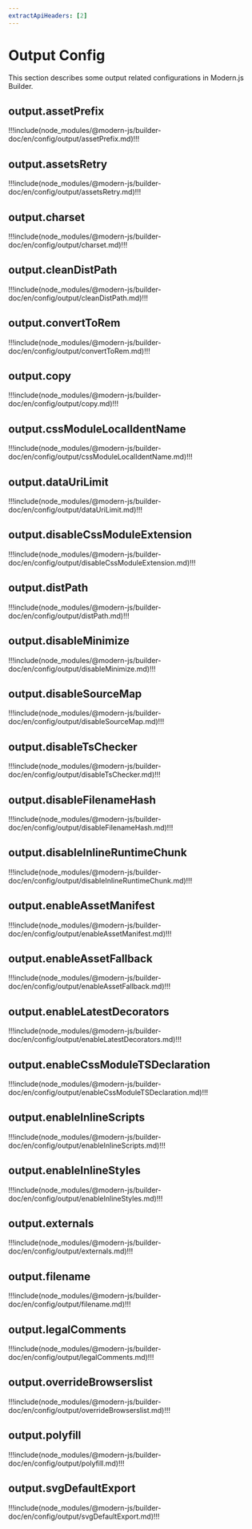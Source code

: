 ```yaml
---
extractApiHeaders: [2]
---
```


# Output Config

This section describes some output related configurations in Modern.js Builder.

## output.assetPrefix

!!!include(node_modules/@modern-js/builder-doc/en/config/output/assetPrefix.md)!!!

## output.assetsRetry

!!!include(node_modules/@modern-js/builder-doc/en/config/output/assetsRetry.md)!!!

## output.charset

!!!include(node_modules/@modern-js/builder-doc/en/config/output/charset.md)!!!

## output.cleanDistPath

!!!include(node_modules/@modern-js/builder-doc/en/config/output/cleanDistPath.md)!!!

## output.convertToRem

!!!include(node_modules/@modern-js/builder-doc/en/config/output/convertToRem.md)!!!

## output.copy

!!!include(node_modules/@modern-js/builder-doc/en/config/output/copy.md)!!!

## output.cssModuleLocalIdentName

!!!include(node_modules/@modern-js/builder-doc/en/config/output/cssModuleLocalIdentName.md)!!!

## output.dataUriLimit

!!!include(node_modules/@modern-js/builder-doc/en/config/output/dataUriLimit.md)!!!

## output.disableCssModuleExtension

!!!include(node_modules/@modern-js/builder-doc/en/config/output/disableCssModuleExtension.md)!!!

## output.distPath

!!!include(node_modules/@modern-js/builder-doc/en/config/output/distPath.md)!!!

## output.disableMinimize

!!!include(node_modules/@modern-js/builder-doc/en/config/output/disableMinimize.md)!!!

## output.disableSourceMap

!!!include(node_modules/@modern-js/builder-doc/en/config/output/disableSourceMap.md)!!!

## output.disableTsChecker

!!!include(node_modules/@modern-js/builder-doc/en/config/output/disableTsChecker.md)!!!

## output.disableFilenameHash

!!!include(node_modules/@modern-js/builder-doc/en/config/output/disableFilenameHash.md)!!!

## output.disableInlineRuntimeChunk

!!!include(node_modules/@modern-js/builder-doc/en/config/output/disableInlineRuntimeChunk.md)!!!

## output.enableAssetManifest

!!!include(node_modules/@modern-js/builder-doc/en/config/output/enableAssetManifest.md)!!!

## output.enableAssetFallback

!!!include(node_modules/@modern-js/builder-doc/en/config/output/enableAssetFallback.md)!!!

## output.enableLatestDecorators

!!!include(node_modules/@modern-js/builder-doc/en/config/output/enableLatestDecorators.md)!!!

## output.enableCssModuleTSDeclaration

!!!include(node_modules/@modern-js/builder-doc/en/config/output/enableCssModuleTSDeclaration.md)!!!

## output.enableInlineScripts

!!!include(node_modules/@modern-js/builder-doc/en/config/output/enableInlineScripts.md)!!!

## output.enableInlineStyles

!!!include(node_modules/@modern-js/builder-doc/en/config/output/enableInlineStyles.md)!!!

## output.externals

!!!include(node_modules/@modern-js/builder-doc/en/config/output/externals.md)!!!

## output.filename

!!!include(node_modules/@modern-js/builder-doc/en/config/output/filename.md)!!!

## output.legalComments

!!!include(node_modules/@modern-js/builder-doc/en/config/output/legalComments.md)!!!

## output.overrideBrowserslist

!!!include(node_modules/@modern-js/builder-doc/en/config/output/overrideBrowserslist.md)!!!

## output.polyfill

!!!include(node_modules/@modern-js/builder-doc/en/config/output/polyfill.md)!!!

## output.svgDefaultExport

!!!include(node_modules/@modern-js/builder-doc/en/config/output/svgDefaultExport.md)!!!
